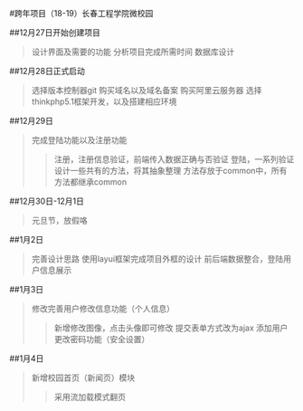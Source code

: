 #跨年项目（18-19）长春工程学院微校园

##12月27日开始创建项目
>设计界面及需要的功能
>分析项目完成所需时间
>数据库设计

##12月28日正式启动
>选择版本控制器git
>购买域名以及域名备案
>购买阿里云服务器
>选择thinkphp5.1框架开发，以及搭建相应环境

##12月29日
>完成登陆功能以及注册功能
>>注册，注册信息验证，前端传入数据正确与否验证
>>登陆，一系列验证
>设计一些共有的方法，将其抽象整理
>>方法存放于common中，所有方法都继承common

##12月30日-12月1日
>元旦节，放假咯

##1月2日
>完善设计思路
>使用layui框架完成项目外框的设计
>前后端数据整合，登陆用户信息展示

##1月3日
>修改完善用户修改信息功能（个人信息）
>>新增修改图像，点击头像即可修改
>>提交表单方式改为ajax
>添加用户更改密码功能（安全设置）

##1月4日
>新增校园首页（新闻页）模块
>>采用流加载模式翻页

